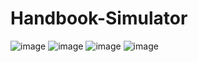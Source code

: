 # Handbook-Simulator
![image](https://github.com/user-attachments/assets/f3b14dca-a69f-4c77-94d8-cb84181dd544)
![image](https://github.com/user-attachments/assets/3f8d5ea1-dd16-4d12-9b27-9bc6f2db2096)
![image](https://github.com/user-attachments/assets/5915343f-4e0a-464b-81c9-c4f0903b8181)
![image](https://github.com/user-attachments/assets/3fb72c52-efda-445c-b50e-a5703c2b25e5)

